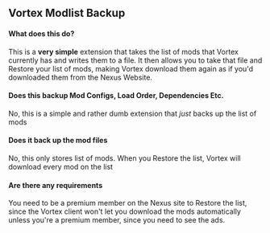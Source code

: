 ## Vortex Modlist Backup

#### What does this do?
This is a **very simple** extension that takes the list of mods that Vortex currently has and writes them to a file.
It then allows you to take that file and Restore your list of mods, making Vortex download them again as if you'd 
downloaded them from the Nexus Website.

#### Does this backup Mod Configs, Load Order, Dependencies Etc.
No, this is a simple and rather dumb extension that *just* backs up the list of mods

#### Does it back up the mod files
No, this only stores list of mods. When you Restore the list, Vortex will download every mod on the list

#### Are there any requirements
You need to be a premium member on the Nexus site to Restore the list, since the Vortex client won't let you 
download the mods automatically unless you're a premium member, since you need to see the ads.
